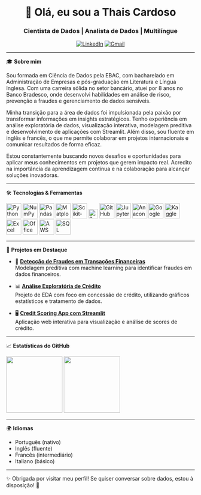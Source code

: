 <h1 align="center">👋 Olá, eu sou a Thais Cardoso</h1>
<h3 align="center">Cientista de Dados | Analista de Dados | Multilíngue</h3>

<p align="center">
  <a href="https://www.linkedin.com/in/thaisapdacardoso/" target="_blank"><img src="https://img.shields.io/badge/LinkedIn-blue?logo=linkedin&style=flat&logoColor=white" alt="LinkedIn"/></a>
  <a href="mailto:thaisapsantos.cardoso@gmail.com"><img src="https://img.shields.io/badge/email-D14836?style=flat&logo=gmail&logoColor=white" alt="Gmail"/></a>
</p>

---

🎓 **Sobre mim**

Sou formada em Ciência de Dados pela EBAC, com bacharelado em Administração de Empresas e pós-graduação em Literatura e Língua Inglesa. Com uma carreira sólida no setor bancário, atuei por 8 anos no Banco Bradesco, onde desenvolvi habilidades em análise de risco, prevenção a fraudes e gerenciamento de dados sensíveis.

Minha transição para a área de dados foi impulsionada pela paixão por transformar informações em insights estratégicos. Tenho experiência em análise exploratória de dados, visualização interativa, modelagem preditiva e desenvolvimento de aplicações com Streamlit. Além disso, sou fluente em inglês e francês, o que me permite colaborar em projetos internacionais e comunicar resultados de forma eficaz.

Estou constantemente buscando novos desafios e oportunidades para aplicar meus conhecimentos em projetos que gerem impacto real. Acredito na importância da aprendizagem contínua e na colaboração para alcançar soluções inovadoras.

---

🛠️ **Tecnologias & Ferramentas**

<p align="left"> <!-- Python e bibliotecas --> <img src="https://cdn.jsdelivr.net/gh/devicons/devicon/icons/python/python-original.svg" width="40" alt="Python"/> <img src="https://cdn.jsdelivr.net/gh/devicons/devicon/icons/numpy/numpy-original.svg" width="40" alt="NumPy"/> <img src="https://cdn.jsdelivr.net/gh/devicons/devicon/icons/pandas/pandas-original.svg" width="40" alt="Pandas"/> <img src="https://cdn.jsdelivr.net/gh/devicons/devicon/icons/matplotlib/matplotlib-original.svg" width="40" alt="Matplotlib"/> <img src="https://cdn.jsdelivr.net/gh/devicons/devicon/icons/scikitlearn/scikitlearn-original.svg" width="40" alt="Scikit-learn"/> <img src="https://img.shields.io/badge/Seaborn-2689a1?style=flat&logoColor=white" height="25" alt="Seaborn"/> <!-- Plataformas e IDEs --> <img src="https://cdn.jsdelivr.net/gh/devicons/devicon/icons/github/github-original.svg" width="40" alt="GitHub"/> <img src="https://upload.wikimedia.org/wikipedia/commons/3/38/Jupyter_logo.svg" width="40" alt="Jupyter Notebook"/> <img src="https://upload.wikimedia.org/wikipedia/commons/thumb/3/31/Anaconda_Logo.png/480px-Anaconda_Logo.png" width="40" alt="Anaconda"/> <img src="https://upload.wikimedia.org/wikipedia/commons/d/d0/Google_Colaboratory_SVG_Logo.svg" width="40" alt="Google Colab"/> <img src="https://cdn.jsdelivr.net/gh/simple-icons/simple-icons/icons/kaggle.svg" width="40" alt="Kaggle"/> <!-- Ferramentas de escritório --> <img src="https://img.icons8.com/color/48/microsoft-excel-2019.png" width="40" alt="Excel"/> <img src="https://img.icons8.com/color/48/microsoft-office-2019.png" width="40" alt="Office"/> <!-- Nuvem e banco de dados --> <img src="https://img.icons8.com/color/48/amazon-web-services.png" width="40" alt="AWS S3/Athena"/> <img src="https://cdn.jsdelivr.net/gh/devicons/devicon/icons/mysql/mysql-original.svg" width="40" alt="SQL"/> </p>

---

📌 **Projetos em Destaque**

- 🔎 [**Detecção de Fraudes em Transações Financeiras**](https://github.com/ThaisApdaCardoso/credit_fraud_detection)  
  Modelagem preditiva com machine learning para identificar fraudes em dados financeiros.

- 📊 [**Análise Exploratória de Crédito**](https://github.com/ThaisApdaCardoso/credit_exploratory_analysis)  
  Projeto de EDA com foco em concessão de crédito, utilizando gráficos estatísticos e tratamento de dados.

- 🖥️ [**Credit Scoring App com Streamlit**](https://github.com/ThaisApdaCardoso/credit-scoring-app)  
  Aplicação web interativa para visualização e análise de scores de crédito.

---

📈 **Estatísticas do GitHub**

<p align="left">
  <img height="150em" src="https://github-readme-stats.vercel.app/api?username=ThaisApdaCardoso&show_icons=true&theme=default"/>
  <img height="150em" src="https://github-readme-stats.vercel.app/api/top-langs/?username=ThaisApdaCardoso&layout=compact&theme=default"/>
</p>

---

🌍 **Idiomas**
- Português (nativo)  
- Inglês (fluente)  
- Francês (intermediário)  
- Italiano (básico)

---

✨ Obrigada por visitar meu perfil! Se quiser conversar sobre dados, estou à disposição! 🚀


